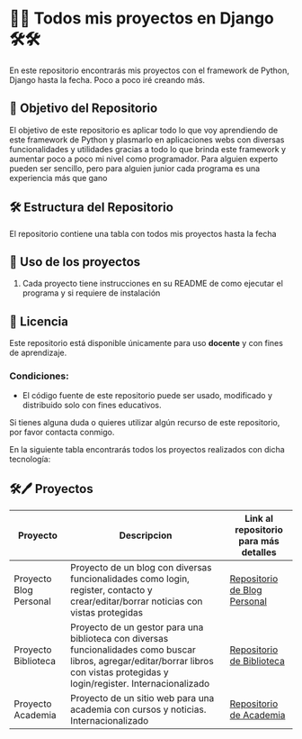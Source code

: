 
# 🐍🐍 Todos mis proyectos en Django 🛠️🛠️

En este repositorio encontrarás mis proyectos con el framework de Python, Django hasta la fecha. Poco a poco iré creando más.

## 🎯 Objetivo del Repositorio

El objetivo de este repositorio es aplicar todo lo que voy aprendiendo de este framework de Python y plasmarlo en aplicaciones webs con diversas funcionalidades y utilidades gracias a todo lo que brinda este framework y aumentar poco a poco mi nivel como programador. Para alguien experto pueden ser sencillo, pero para alguien junior cada programa es una experiencia más que gano


## 🛠️ Estructura del Repositorio

El repositorio contiene una tabla con todos mis proyectos hasta la fecha

  
## 🚀 Uso de los proyectos
   
1. Cada proyecto tiene instrucciones en su README  de como ejecutar el programa y si requiere de instalación

## 📝 Licencia

Este repositorio está disponible únicamente para uso **docente** y con fines de aprendizaje.

### Condiciones:
- El código fuente de este repositorio puede ser usado, modificado y distribuido solo con fines educativos.

Si tienes alguna duda o quieres utilizar algún recurso de este repositorio, por favor contacta conmigo.





En la siguiente tabla encontrarás todos los proyectos realizados con dicha tecnología:

##  🛠🖊️ Proyectos

| Proyecto                            | Descripcion                                                                                                                                                                        | Link al repositorio para más detalles                                                                              |      
|-------------------------------------|------------------------------------------------------------------------------------------------------------------------------------------------------------------------------------|--------------------------------------------------------------------------------------------------------------------| 
| Proyecto Blog Personal              | Proyecto de un blog con diversas funcionalidades como login, register, contacto y crear/editar/borrar noticias con vistas protegidas                                               | [Repositorio de Blog Personal](https://github.com/kaeedev/blog_personal)                      |
| Proyecto Biblioteca                 | Proyecto de un gestor para una biblioteca con diversas funcionalidades como buscar libros, agregar/editar/borrar libros con vistas protegidas y login/register. Internacionalizado | [Repositorio de Biblioteca](https://github.com/kaeedev/Proyecto-Biblioteca)                |
| Proyecto Academia     | Proyecto de un sitio web para una academia con cursos y noticias. Internacionalizado | [Repositorio de Academia](https://github.com/kaeedev/Proyecto-Academia-Conquerblocks)                                                                     
                                                                
